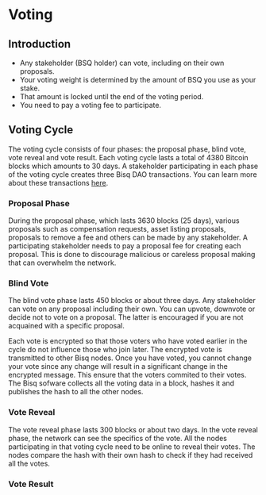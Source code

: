 # Voting

## Introduction
- Any stakeholder (BSQ holder) can vote, including on their own proposals.
- Your voting weight is determined by the amount of BSQ you use as your stake. 
- That amount is locked until the end of the voting period. 
- You need to pay a voting fee to participate.

## Voting Cycle
The voting cycle consists of four phases: the proposal phase, blind vote, vote reveal and vote result. Each voting cycle lasts a total of 4380 Bitcoin blocks which amounts to 30 days. A stakeholder participating in each phase of the voting cycle creates three Bisq DAO transactions. You can learn more about these transactions [here](bisqdaotx.md). 

### Proposal Phase
During the proposal phase, which lasts 3630 blocks (25 days), various proposals such as compensation requests, asset listing proposals, proposals to remove a fee and others can be made by any stakeholder. A participating stakeholder needs to pay a proposal fee for creating each proposal. This is done to discourage malicious or careless proposal making that can overwhelm the network.

### Blind Vote 
The blind vote phase lasts 450 blocks or about three days. Any stakeholder can vote on any proposal including their own. You can upvote, downvote or decide not to vote on a proposal. The latter is encouraged if you are not acquained with a specific proposal. 

Each vote is encrypted so that those voters who have voted earlier in the cycle do not influence those who join later. The encrypted vote is transmitted to other Bisq nodes. Once you have voted, you cannot change your vote since any change will result in a significant change in the encrypted message. This ensure that the voters commited to their votes. The Bisq sofware collects all the voting data in a block, hashes it and publishes the hash to all the other nodes.

### Vote Reveal
The vote reveal phase lasts 300 blocks or about two days. In the vote reveal phase, the network can see the specifics of the vote. All the nodes participating in that voting cycle need to be online to reveal their votes. The nodes compare the hash with their own hash to check if they had received all the votes.

### Vote Result

